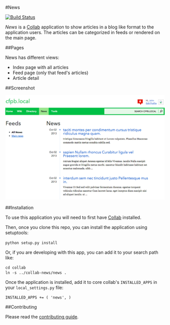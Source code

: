 #News

[![Build Status](https://travis-ci.org/cfpb/collab-news.svg?branch=master)](https://travis-ci.org/cfpb/collab-news)

*News* is a [Collab](https://github.com/cfpb/collab) application to show articles in a blog like format to the application users.
The articles can be categorized in feeds or rendered on the main page.


##Pages

News has different views:

* Index page with all articles
* Feed page (only that feed's articles)
* Article detail

##Screenshot

![index page](screenshots/main.png "Index Page")

##Installation

To use this application you will need to first have [Collab](https://github.com/cfpb/collab) installed.

Then, once you clone this repo, you can install the application using setuptools:

`python setup.py install`

Or, if you are developing with this app, you can add it to your search path like:

```
cd collab
ln -s ../collab-news/news .
```

Once the application is installed, add it to core collab's `INSTALLED_APPS` in your `local_settings.py` file:

```
INSTALLED_APPS += ( 'news', )
```

##Contributing

Please read the [contributing guide](./CONTRIBUTING.md).